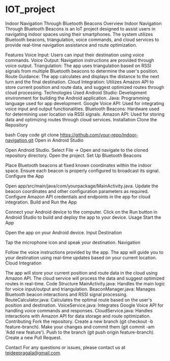 # IOT_project
Indoor Navigation Through Bluetooth Beacons
Overview
Indoor Navigation Through Bluetooth Beacons is an IoT project designed to assist users in navigating indoor spaces using their smartphones. The system utilizes Bluetooth beacons, triangulation, voice commands, and cloud services to provide real-time navigation assistance and route optimization.

Features
Voice Input: Users can input their destination using voice commands.
Voice Output: Navigation instructions are provided through voice output.
Triangulation: The app uses triangulation based on RSSI signals from multiple Bluetooth beacons to determine the user's position.
Route Guidance: The app calculates and displays the distance to the next turn and the final destination.
Cloud Integration: Utilizes Amazon API to store current position and route data, and suggest optimized routes through cloud processing.
Technologies Used
Android Studio: Development environment for building the Android application.
Java: Programming language used for app development.
Google Voice API: Used for integrating voice input and output functionalities.
Bluetooth Beacons: Hardware used for determining user location via RSSI signals.
Amazon API: Used for storing data and optimizing routes through cloud services.
Installation
Clone the Repository

bash
Copy code
git clone https://github.com/your-repo/indoor-navigation.git
Open in Android Studio

Open Android Studio.
Select File -> Open and navigate to the cloned repository directory.
Open the project.
Set Up Bluetooth Beacons

Place Bluetooth beacons at fixed known coordinates within the indoor space.
Ensure each beacon is properly configured to broadcast its signal.
Configure the App

Open app/src/main/java/com/yourpackage/MainActivity.java.
Update the beacon coordinates and other configuration parameters as required.
Configure Amazon API credentials and endpoints in the app for cloud integration.
Build and Run the App

Connect your Android device to the computer.
Click on the Run button in Android Studio to build and deploy the app to your device.
Usage
Start the App

Open the app on your Android device.
Input Destination

Tap the microphone icon and speak your destination.
Navigation

Follow the voice instructions provided by the app.
The app will guide you to your destination using real-time updates based on your current location.
Cloud Integration

The app will store your current position and route data in the cloud using Amazon API.
The cloud service will process the data and suggest optimized routes in real-time.
Code Structure
MainActivity.java: Handles the main logic for voice input/output and triangulation.
BeaconManager.java: Manages Bluetooth beacon interactions and RSSI signal processing.
RouteCalculator.java: Calculates the optimal route based on the user's position and destination.
VoiceService.java: Integrates Google Voice API for handling voice commands and responses.
CloudService.java: Handles interactions with Amazon API for data storage and route optimization.
Contributing
Fork the repository.
Create a new branch (git checkout -b feature-branch).
Make your changes and commit them (git commit -am 'Add new feature').
Push to the branch (git push origin feature-branch).
Create a new Pull Request.


Contact
For any questions or issues, please contact us at tejdeepragala@gmail.com.

